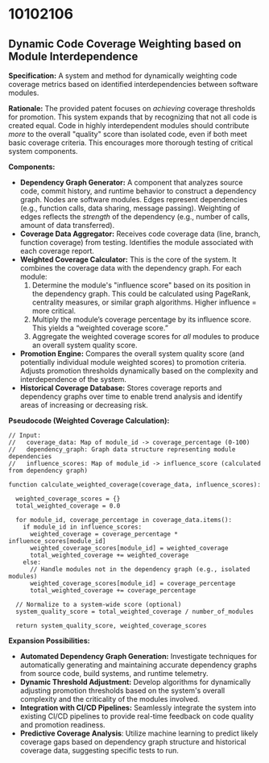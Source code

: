 # 10102106

## Dynamic Code Coverage Weighting based on Module Interdependence

**Specification:** A system and method for dynamically weighting code coverage metrics based on identified interdependencies between software modules.

**Rationale:** The provided patent focuses on *achieving* coverage thresholds for promotion. This system expands that by recognizing that not all code is created equal. Code in highly interdependent modules should contribute *more* to the overall "quality" score than isolated code, even if both meet basic coverage criteria. This encourages more thorough testing of critical system components.

**Components:**

*   **Dependency Graph Generator:**  A component that analyzes source code, commit history, and runtime behavior to construct a dependency graph. Nodes are software modules. Edges represent dependencies (e.g., function calls, data sharing, message passing). Weighting of edges reflects the *strength* of the dependency (e.g., number of calls, amount of data transferred).
*   **Coverage Data Aggregator:**  Receives code coverage data (line, branch, function coverage) from testing. Identifies the module associated with each coverage report.
*   **Weighted Coverage Calculator:** This is the core of the system. It combines the coverage data with the dependency graph.  For each module:
    1.  Determine the module's "influence score" based on its position in the dependency graph. This could be calculated using PageRank, centrality measures, or similar graph algorithms. Higher influence = more critical.
    2.  Multiply the module’s coverage percentage by its influence score. This yields a “weighted coverage score.”
    3.  Aggregate the weighted coverage scores for *all* modules to produce an overall system quality score.
*   **Promotion Engine:**  Compares the overall system quality score (and potentially individual module weighted scores) to promotion criteria.  Adjusts promotion thresholds dynamically based on the complexity and interdependence of the system.
* **Historical Coverage Database:** Stores coverage reports and dependency graphs over time to enable trend analysis and identify areas of increasing or decreasing risk.



**Pseudocode (Weighted Coverage Calculation):**

```
// Input:
//   coverage_data: Map of module_id -> coverage_percentage (0-100)
//   dependency_graph: Graph data structure representing module dependencies
//   influence_scores: Map of module_id -> influence_score (calculated from dependency graph)

function calculate_weighted_coverage(coverage_data, influence_scores):

  weighted_coverage_scores = {}
  total_weighted_coverage = 0.0

  for module_id, coverage_percentage in coverage_data.items():
    if module_id in influence_scores:
      weighted_coverage = coverage_percentage * influence_scores[module_id]
      weighted_coverage_scores[module_id] = weighted_coverage
      total_weighted_coverage += weighted_coverage
    else:
      // Handle modules not in the dependency graph (e.g., isolated modules)
      weighted_coverage_scores[module_id] = coverage_percentage
      total_weighted_coverage += coverage_percentage

  // Normalize to a system-wide score (optional)
  system_quality_score = total_weighted_coverage / number_of_modules

  return system_quality_score, weighted_coverage_scores
```

**Expansion Possibilities:**

*   **Automated Dependency Graph Generation:** Investigate techniques for automatically generating and maintaining accurate dependency graphs from source code, build systems, and runtime telemetry.
*   **Dynamic Threshold Adjustment:**  Develop algorithms for dynamically adjusting promotion thresholds based on the system's overall complexity and the criticality of the modules involved.
*   **Integration with CI/CD Pipelines:**  Seamlessly integrate the system into existing CI/CD pipelines to provide real-time feedback on code quality and promotion readiness.
*   **Predictive Coverage Analysis**: Utilize machine learning to predict likely coverage gaps based on dependency graph structure and historical coverage data, suggesting specific tests to run.
